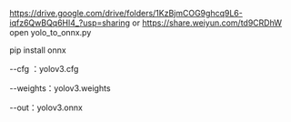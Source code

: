 https://drive.google.com/drive/folders/1KzBjmCOG9ghcq9L6-iqfz6QwBQq6Hl4_?usp=sharing or https://share.weiyun.com/td9CRDhW
open yolo_to_onnx.py 

pip install onnx

--cfg ：yolov3.cfg

--weights：yolov3.weights

--out：yolov3.onnx

